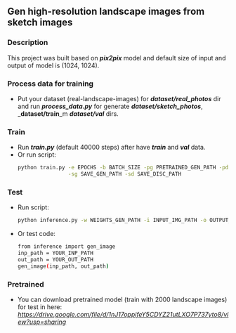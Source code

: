 ## Gen high-resolution landscape images from sketch images
### Description
This project was built based on _**pix2pix**_ model and default size of input and output of model is (1024, 1024).
### Process data for training
- Put your dataset (real-landscape-images) for _**dataset/real_photos**_ dir and run _**process_data.py**_ for generate _**dataset/sketch_photos**_, _**dataset/train**_m _**dataset/val**_ dirs.
### Train
- Run _**train.py**_ (default 40000 steps) after have _**train**_ and _**val**_ data.
- Or run script:
  ```sh
  python train.py -e EPOCHS -b BATCH_SIZE -pg PRETRAINED_GEN_PATH -pd PRETRAINED_DISC_PATH \
                  -sg SAVE_GEN_PATH -sd SAVE_DISC_PATH
  ```
### Test
- Run script:
  ```sh
  python inference.py -w WEIGHTS_GEN_PATH -i INPUT_IMG_PATH -o OUTPUT_IMG_PATH
  ```
- Or test code:
  ```sh 
  from inference import gen_image 
  inp_path = YOUR_INP_PATH 
  out_path = YOUR_OUT_PATH 
  gen_image(inp_path, out_path)
  ```
 ### Pretrained
 - You can download pretrained model (train with 2000 landscape images) for test in here:
 _https://drive.google.com/file/d/1nJ17oppifeY5CDYZ21utLXO7P737yto8/view?usp=sharing_
